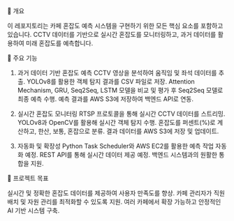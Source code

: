 📖 개요

이 레포지토리는 카페 혼잡도 예측 시스템을 구현하기 위한 모든 핵심 요소를 포함하고 있습니다. 
CCTV 데이터를 기반으로 실시간 혼잡도를 모니터링하고, 과거 데이터를 활용하여 미래 혼잡도를 예측합니다.



🚀 주요 기능

1. 과거 데이터 기반 혼잡도 예측
CCTV 영상을 분석하여 움직임 및 좌석 데이터를 추출.
YOLOv8를 활용한 객체 탐지 결과를 CSV 파일로 저장.
Attention Mechanism, GRU, Seq2Seq, LSTM 모델을 비교 및 평가 후 Seq2Seq 모델로 최종 예측 수행.
예측 결과를 AWS S3에 저장하여 백엔드 API로 연동.

2. 실시간 혼잡도 모니터링
RTSP 프로토콜을 통해 실시간 CCTV 데이터를 스트리밍.
YOLOv8과 OpenCV를 활용해 실시간 객체 탐지 수행.
혼잡도를 퍼센트(%)로 계산하고, 한산, 보통, 혼잡으로 분류.
결과 데이터를 AWS S3에 저장 및 업데이트.

3. 자동화 및 확장성
Python Task Scheduler와 AWS EC2를 활용한 예측 작업 자동화 예정.
REST API를 통해 실시간 데이터 제공 예정.
백엔드 시스템과의 원활한 통합을 지원.

🎯 프로젝트 목표

실시간 및 정확한 혼잡도 데이터를 제공하여 사용자 만족도를 향상.
카페 관리자가 직원 배치 및 자원 관리를 최적화할 수 있도록 지원.
여러 카페에서 확장 가능하고 안정적인 AI 기반 시스템 구축.
